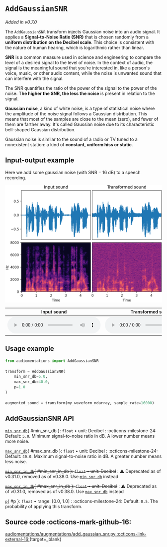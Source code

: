 # `AddGaussianSNR`

_Added in v0.7.0_

The `AddGaussianSNR` transform injects Gaussian noise into an audio signal. It applies
a **Signal-to-Noise Ratio (SNR)** that is chosen randomly from a **uniform distribution on the
Decibel scale**. This choice is consistent with the nature of human hearing, which is
logarithmic rather than linear.

**SNR** is a common measure used in science and engineering to compare the level of a
desired signal to the level of noise. In the context of audio, the signal is the
meaningful sound that you're interested in, like a person's voice, music, or other
audio content, while the noise is unwanted sound that can interfere with the signal.

The SNR quantifies the ratio of the power of the signal to the power of the noise. **The
higher the SNR, the less the noise** is present in relation to the signal.

**Gaussian noise**, a kind of white noise, is a type of statistical noise where the
amplitude of the noise signal follows a Gaussian distribution. This means that most of
the samples are close to the mean (zero), and fewer of them are farther away. It's
called Gaussian noise due to its characteristic bell-shaped Gaussian distribution.

Gaussian noise is similar to the sound of a radio or TV tuned to a nonexistent station:
a kind of **constant, uniform hiss or static**.

## Input-output example

Here we add some gaussian noise (with SNR = 16 dB) to a speech recording.

![Input-output waveforms and spectrograms](AddGaussianSNR.webp)

| Input sound                                                                             | Transformed sound                                                                             |
|-----------------------------------------------------------------------------------------|-----------------------------------------------------------------------------------------------|
| <audio controls><source src="../AddGaussianSNR_input.flac" type="audio/flac"></audio> | <audio controls><source src="../AddGaussianSNR_transformed.flac" type="audio/flac"></audio> | 

## Usage example

```python
from audiomentations import AddGaussianSNR

transform = AddGaussianSNR(
    min_snr_db=5.0,
    max_snr_db=40.0,
    p=1.0
)

augmented_sound = transform(my_waveform_ndarray, sample_rate=16000)
```

## AddGaussianSNR API

[`min_snr_db`](#min_snr_db){ #min_snr_db }: `float` • unit: Decibel
:   :octicons-milestone-24: Default: `5.0`. Minimum signal-to-noise ratio in dB. A lower
    number means more noise.

[`max_snr_db`](#max_snr_db){ #max_snr_db }: `float` • unit: Decibel
:   :octicons-milestone-24: Default: `40.0`. Maximum signal-to-noise ratio in dB. A
    greater number means less noise.

~~[`min_snr_in_db`](#min_snr_in_db){ #min_snr_in_db }: `float` • unit: Decibel~~
:   :warning: Deprecated as of v0.31.0, removed as of v0.38.0. Use [`min_snr_db`](#min_snr_db) instead

~~[`max_snr_in_db`](#max_snr_in_db){ #max_snr_in_db }: `float` • unit: Decibel~~
:   :warning: Deprecated as of v0.31.0, removed as of v0.38.0. Use [`max_snr_db`](#max_snr_db) instead

[`p`](#p){ #p }: `float` • range: [0.0, 1.0]
:   :octicons-milestone-24: Default: `0.5`. The probability of applying this transform.

## Source code :octicons-mark-github-16:

[audiomentations/augmentations/add_gaussian_snr.py :octicons-link-external-16:](https://github.com/iver56/audiomentations/blob/main/audiomentations/augmentations/add_gaussian_snr.py){target=_blank}
